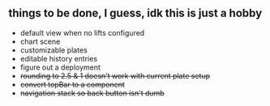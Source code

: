 ## things to be done, I guess, idk this is just a hobby

* default view when no lifts configured
* chart scene
* customizable plates
* editable history entries
* figure out a deployment
* ~~rounding to 2.5 & 1 doesn't work with current plate setup~~
* ~~convert topBar to a component~~
* ~~navigation stack so back button isn't dumb~~